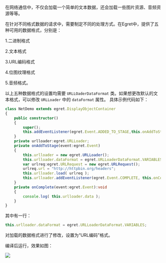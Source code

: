 在网络通信中，不仅会加载一个简单的文本数据，还会加载一些图片资源、音频资源等等。

在针对不同格式数据的请求中，需要制定不同的处理方式。在Egret中，提供了五种可用的数据格式，分别是：

1.二进制格式

2.文本格式

3.URL编码格式

4.位图纹理格式

5.音频格式。

以上五种数据格式的设置均需要 `URLLOaderDataFormat` 类。如果想更改默认的文本格式，可以修改 `URLLoader` 中的 `dataFormat` 属性。 具体示例代码如下：

``` typescript
class NetDemo extends egret.DisplayObjectContainer
{
    public constructor()
    {
        super();
        this.addEventListener(egret.Event.ADDED_TO_STAGE,this.onAddToStage,this);
    }
    private urlloader:egret.URLLoader;
    private onAddToStage(event:egret.Event)
    {
        this.urlloader = new egret.URLLoader();
        this.urlloader.dataFormat = egret.URLLoaderDataFormat.VARIABLES;
        var urlreq:egret.URLRequest = new egret.URLRequest();
        urlreq.url = "http://httpbin.org/headers";
        this.urlloader.load( urlreq );
        this.urlloader.addEventListener(egret.Event.COMPLETE, this.onComplete, this);
    }
    private onComplete(event:egret.Event):void
    {
        console.log( this.urlloader.data );
    }
}   
``` 

其中有一行：

``` typescript
this.urlloader.dataFormat = egret.URLLoaderDataFormat.VARIABLES;
``` 

对加载的数据格式进行了修改，设置为“URL编码”格式。

编译后运行，效果如图：

![](568b4313ae75c.png)
